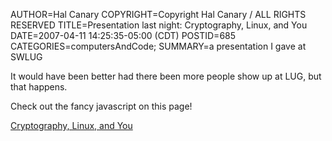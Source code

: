 AUTHOR=Hal Canary
COPYRIGHT=Copyright Hal Canary / ALL RIGHTS RESERVED
TITLE=Presentation last night: Cryptography, Linux, and You
DATE=2007-04-11 14:25:35-05:00 (CDT)
POSTID=685
CATEGORIES=computersAndCode;
SUMMARY=a presentation I gave at SWLUG

It would have been better had there been more people show up at LUG, but that happens.

Check out the fancy javascript on this page!

[Cryptography, Linux, and You](https://halcanary.org/p/Cryptography_Linux_and_You/)
